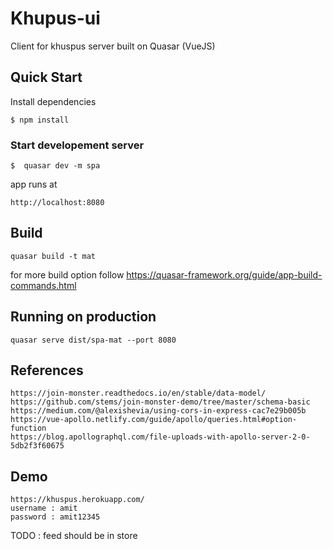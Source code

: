 # Khupus-ui

Client for khuspus server built on Quasar (VueJS)

## Quick Start

Install dependencies

```console
$ npm install
```

### Start developement server

```console
$  quasar dev -m spa
```

app runs at

```console
http://localhost:8080
```

## Build

```console
quasar build -t mat
```

for more build option follow <https://quasar-framework.org/guide/app-build-commands.html>

## Running on production

```console
quasar serve dist/spa-mat --port 8080
```

## References

```console
https://join-monster.readthedocs.io/en/stable/data-model/
https://github.com/stems/join-monster-demo/tree/master/schema-basic
https://medium.com/@alexishevia/using-cors-in-express-cac7e29b005b
https://vue-apollo.netlify.com/guide/apollo/queries.html#option-function
https://blog.apollographql.com/file-uploads-with-apollo-server-2-0-5db2f3f60675
```

## Demo

```console
https://khuspus.herokuapp.com/
username : amit
password : amit12345
```

TODO :
feed should be in store
